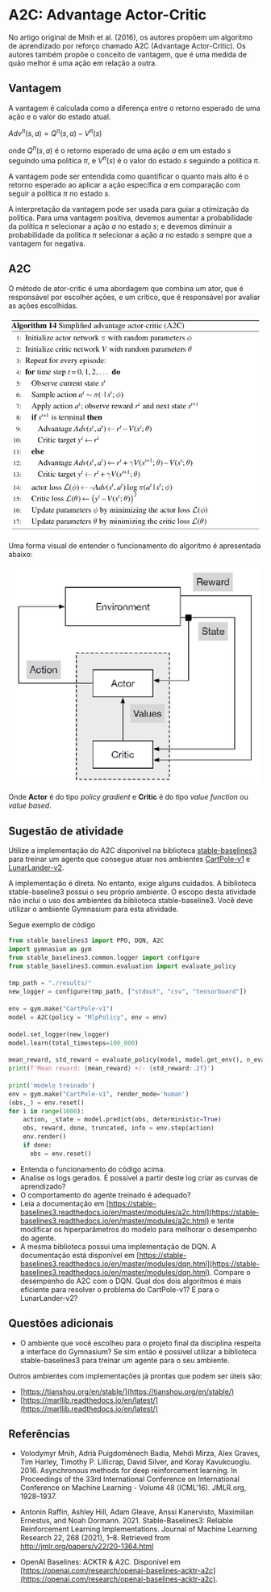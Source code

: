 # A2C: Advantage Actor-Critic

No artigo original de Mnih et al. (2016), os autores propõem um algoritmo de aprendizado por reforço chamado A2C (Advantage Actor-Critic). Os autores também propõe o conceito de vantagem, que é uma medida de quão melhor é uma ação em relação a outra. 

## Vantagem

A vantagem é calculada como a diferença entre o retorno esperado de uma ação e o valor do estado atual. 

$Adv^{\pi}(s,a) = Q^{\pi}(s,a) - V^{\pi}(s)$

onde $Q^{\pi}(s,a)$ é o retorno esperado de uma ação $a$ em um estado $s$ seguindo uma política $\pi$, e $V^{\pi}(s)$ é o valor do estado $s$ seguindo a política $\pi$.

A vantagem pode ser entendida como quantificar o quanto mais alto é o retorno esperado ao aplicar a ação específica $a$ em comparação com seguir a política $\pi$ no estado $s$.

A interpretação da vantagem pode ser usada para guiar a otimização da política. Para uma vantagem positiva, devemos aumentar a probabilidade da política $\pi$ selecionar a ação $a$ no estado $s$; e devemos diminuir a probabilidade da política $\pi$ selecionar a ação $a$ no estado $s$ sempre que a vantagem for negativa.

## A2C

O método de ator-critic é uma abordagem que combina um ator, que é responsável por escolher ações, e um crítico, que é responsável por avaliar as ações escolhidas. 

<center>
<img src="img/pseudo_a2c.png" alt="Pseudo código A2C" style="width:800px;"/>
</center>

Uma forma visual de entender o funcionamento do algoritmo é apresentada abaixo: 

<center>
<img src="img/diagrama_a2c.png" alt="Diagrama A2C" style="width:500px;"/>
</center>

Onde **Actor** é do tipo *policy gradient* e **Critic** é do tipo *value function* ou *value based*.

## Sugestão de atividade

Utilize a implementação do A2C disponível na biblioteca [stable-baselines3](https://pypi.org/project/stable-baselines3/) para treinar um agente que consegue atuar nos ambientes [CartPole-v1](https://gymnasium.farama.org/environments/classic_control/cart_pole/) e [LunarLander-v2](https://gymnasium.farama.org/environments/box2d/lunar_lander/). 

A implementação é direta. No entanto, exige alguns cuidados. A biblioteca stable-baseline3 possui o seu próprio ambiente. O escopo desta atividade não inclui o uso dos ambientes da biblioteca stable-baseline3. Você deve utilizar o ambiente Gymnasium para esta atividade.

Segue exemplo de código

```python
from stable_baselines3 import PPO, DQN, A2C
import gymnasium as gym
from stable_baselines3.common.logger import configure
from stable_baselines3.common.evaluation import evaluate_policy

tmp_path = "./results/"
new_logger = configure(tmp_path, ["stdout", "csv", "tensorboard"])

env = gym.make("CartPole-v1")
model = A2C(policy = "MlpPolicy", env = env)

model.set_logger(new_logger)
model.learn(total_timesteps=100_000)

mean_reward, std_reward = evaluate_policy(model, model.get_env(), n_eval_episodes=10)
print(f'Mean reward: {mean_reward} +/- {std_reward:.2f}')

print('modelo treinado')
env = gym.make("CartPole-v1", render_mode='human')
(obs,_) = env.reset()
for i in range(1000):
    action, _state = model.predict(obs, deterministic=True)
    obs, reward, done, truncated, info = env.step(action)
    env.render()
    if done:
      obs = env.reset()
```

* Entenda o funcionamento do código acima. 
* Analise os logs gerados. É possível a partir deste log criar as curvas de aprendizado?
* O comportamento do agente treinado é adequado? 
* Leia a documentação em [https://stable-baselines3.readthedocs.io/en/master/modules/a2c.html](https://stable-baselines3.readthedocs.io/en/master/modules/a2c.html) e tente modificar os hiperparâmetros do modelo para melhorar o desempenho do agente.
* A mesma biblioteca possui uma implementação de DQN. A documentação está disponível em [https://stable-baselines3.readthedocs.io/en/master/modules/dqn.html](https://stable-baselines3.readthedocs.io/en/master/modules/dqn.html). Compare o desempenho do A2C com o DQN. Qual dos dois algoritmos é mais eficiente para resolver o problema do CartPole-v1? E para o LunarLander-v2?

## Questões adicionais

* O ambiente que você escolheu para o projeto final da disciplina respeita a interface do Gymnasium? Se sim então é possível utilizar a biblioteca stable-baselines3 para treinar um agente para o seu ambiente.

Outros ambientes com implementações já prontas que podem ser úteis são: 

* [https://tianshou.org/en/stable/](https://tianshou.org/en/stable/)
* [https://marllib.readthedocs.io/en/latest/](https://marllib.readthedocs.io/en/latest/)


## Referências

* Volodymyr Mnih, Adrià Puigdomènech Badia, Mehdi Mirza, Alex Graves, Tim Harley, Timothy P. Lillicrap, David Silver, and Koray Kavukcuoglu. 2016. Asynchronous methods for deep reinforcement learning. In Proceedings of the 33rd International Conference on International Conference on Machine Learning - Volume 48 (ICML'16). JMLR.org, 1928–1937.

* Antonin Raffin, Ashley Hill, Adam Gleave, Anssi Kanervisto, Maximilian Ernestus, and Noah Dormann. 2021. Stable-Baselines3: Reliable Reinforcement Learning Implementations. Journal of Machine Learning Research 22, 268 (2021), 1–8. Retrieved from http://jmlr.org/papers/v22/20-1364.html

* OpenAI Baselines: ACKTR & A2C. Disponível em [https://openai.com/research/openai-baselines-acktr-a2c](https://openai.com/research/openai-baselines-acktr-a2c).
